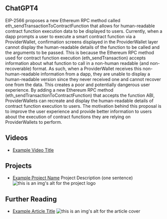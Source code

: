 ## ChatGPT4

EIP-2566 proposes a new Ethereum RPC method called eth_sendTransactionToContractFunction that allows for human-readable contract function execution data to be displayed to users. Currently, when a dapp prompts a user to execute a smart contract function via a ProviderWallet, confirmation screens displayed in the ProviderWallet layer cannot display the human-readable details of the function to be called and the arguments to be passed. This is because the Ethereum RPC method used for contract function execution (eth_sendTransaction) accepts information about what function to call in a non-human readable (and non-recoverable) format. As such, when a ProviderWallet receives this non-human-readable information from a dapp, they are unable to display a human-readable version since they never received one and cannot recover one from the data. This creates a poor and potentially dangerous user experience. By adding a new Ethereum RPC method (eth_sendTransactionToContractFunction) that accepts the function ABI, ProviderWallets can recreate and display the human-readable details of contract function execution to users. The motivation behind this proposal is to improve the user experience and provide better information to users about the execution of contract functions they are relying on ProviderWallets to perform.

## Videos

- [Example Video Title](https://www.youtube.com/watch?v=TDGq4aeevgY)

## Projects

- [Example Project Name](https://xxxx.xxx/xxxxx) Project Description (one sentence) ![this is an img's alt for the project logo](https://xxxx.xxx/project-logo.xxx)

## Further Reading

- [Example Article Title](https://xxxx.xxx/xxxxx) ![this is an img's alt for the article cover](https://xxxx.xxx/article-cover.xxx)
